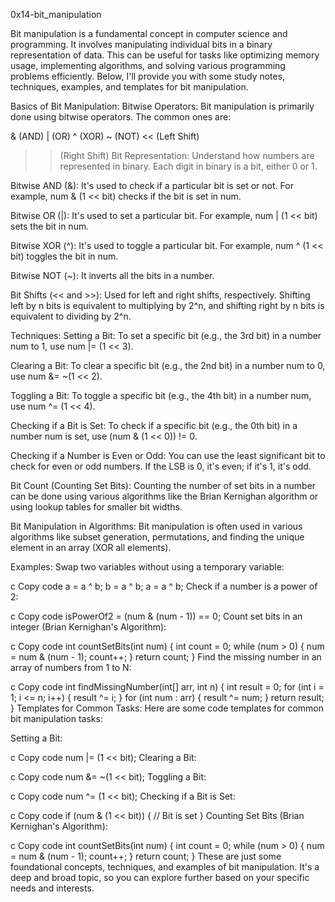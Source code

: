 0x14-bit_manipulation

Bit manipulation is a fundamental concept in computer science and programming. It involves manipulating individual bits in a binary representation of data. This can be useful for tasks like optimizing memory usage, implementing algorithms, and solving various programming problems efficiently. Below, I'll provide you with some study notes, techniques, examples, and templates for bit manipulation.

Basics of Bit Manipulation:
Bitwise Operators: Bit manipulation is primarily done using bitwise operators. The common ones are:

& (AND)
| (OR)
^ (XOR)
~ (NOT)
<< (Left Shift)
>> (Right Shift)
Bit Representation: Understand how numbers are represented in binary. Each digit in binary is a bit, either 0 or 1.

Bitwise AND (&): It's used to check if a particular bit is set or not. For example, num & (1 << bit) checks if the bit is set in num.

Bitwise OR (|): It's used to set a particular bit. For example, num | (1 << bit) sets the bit in num.

Bitwise XOR (^): It's used to toggle a particular bit. For example, num ^ (1 << bit) toggles the bit in num.

Bitwise NOT (~): It inverts all the bits in a number.

Bit Shifts (<< and >>): Used for left and right shifts, respectively. Shifting left by n bits is equivalent to multiplying by 2^n, and shifting right by n bits is equivalent to dividing by 2^n.

Techniques:
Setting a Bit: To set a specific bit (e.g., the 3rd bit) in a number num to 1, use num |= (1 << 3).

Clearing a Bit: To clear a specific bit (e.g., the 2nd bit) in a number num to 0, use num &= ~(1 << 2).

Toggling a Bit: To toggle a specific bit (e.g., the 4th bit) in a number num, use num ^= (1 << 4).

Checking if a Bit is Set: To check if a specific bit (e.g., the 0th bit) in a number num is set, use (num & (1 << 0)) != 0.

Checking if a Number is Even or Odd: You can use the least significant bit to check for even or odd numbers. If the LSB is 0, it's even; if it's 1, it's odd.

Bit Count (Counting Set Bits): Counting the number of set bits in a number can be done using various algorithms like the Brian Kernighan algorithm or using lookup tables for smaller bit widths.

Bit Manipulation in Algorithms: Bit manipulation is often used in various algorithms like subset generation, permutations, and finding the unique element in an array (XOR all elements).

Examples:
Swap two variables without using a temporary variable:

c
Copy code
a = a ^ b;
b = a ^ b;
a = a ^ b;
Check if a number is a power of 2:

c
Copy code
isPowerOf2 = (num & (num - 1)) == 0;
Count set bits in an integer (Brian Kernighan's Algorithm):

c
Copy code
int countSetBits(int num) {
    int count = 0;
    while (num > 0) {
        num = num & (num - 1);
        count++;
    }
    return count;
}
Find the missing number in an array of numbers from 1 to N:

c
Copy code
int findMissingNumber(int[] arr, int n) {
    int result = 0;
    for (int i = 1; i <= n; i++) {
        result ^= i;
    }
    for (int num : arr) {
        result ^= num;
    }
    return result;
}
Templates for Common Tasks:
Here are some code templates for common bit manipulation tasks:

Setting a Bit:

c
Copy code
num |= (1 << bit);
Clearing a Bit:

c
Copy code
num &= ~(1 << bit);
Toggling a Bit:

c
Copy code
num ^= (1 << bit);
Checking if a Bit is Set:

c
Copy code
if (num & (1 << bit)) {
    // Bit is set
}
Counting Set Bits (Brian Kernighan's Algorithm):

c
Copy code
int countSetBits(int num) {
    int count = 0;
    while (num > 0) {
        num = num & (num - 1);
        count++;
    }
    return count;
}
These are just some foundational concepts, techniques, and examples of bit manipulation. It's a deep and broad topic, so you can explore further based on your specific needs and interests.
